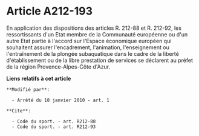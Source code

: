# Article A212-193

En application des dispositions des articles R. 212-88 et R. 212-92, les ressortissants d'un Etat membre de la Communauté
européenne ou d'un autre Etat partie à l'accord sur l'Espace économique européen qui souhaitent assurer l'encadrement,
l'animation, l'enseignement ou l'entraînement de la plongée subaquatique dans le cadre de la liberté d'établissement ou de la
libre prestation de services se déclarent au préfet de la région Provence-Alpes-Côte d'Azur.

**Liens relatifs à cet article**

	**Modifié par**:

	  - Arrêté du 18 janvier 2010 - art. 1

	**Cite**:

	  - Code du sport. - art. R212-88
	  - Code du sport. - art. R212-93
